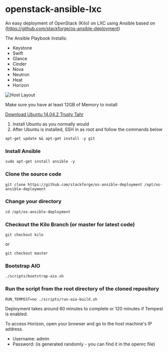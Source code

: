 # openstack-ansible-lxc
An easy deployment of OpenStack (Kilo) on LXC using Ansible based on (https://github.com/stackforge/os-ansible-deployment)

The Ansible Playbook Installs:

* Keystone
* Swift
* Glance
* Cinder
* Nova
* Neutron
* Heat
* Horizon

![Host Layout](https://raw.githubusercontent.com/stackforge/os-ansible-deployment/master/doc/source/install-guide/figures/environment-overview.png)

Make sure you have at least 12GB of Memory to install
 
[Download Ubuntu 14.04.2 Trusty Tahr](http://releases.ubuntu.com/14.04/ubuntu-14.04.2-server-amd64.iso)

1. Install Ubuntu as you normally would
2. After Ubuntu is installed, SSH in as root and follow the commands below

```
apt-get update && apt-get install -y git
```

### Install Ansible
```
sudo apt-get install ansible -y
```
### Clone the source code
```
git clone https://github.com/stackforge/os-ansible-deployment /opt/os-ansible-deployment
```
### Change your directory
```
cd /opt/os-ansible-deployment
```
### Checkout the Kilo Branch (or master for latest code)
```
git checkout kilo
```
or
```
git checkout master
```
### Bootstrap AIO
```
./scripts/bootstrap-aio.sh
```

### Run the script from the root directory of the cloned repository
```
RUN_TEMPEST=no ./scripts/run-aio-build.sh
```
Deployment takes around 60 minutes to complete or 120 minutes if Tempest is enabled. 

To access Horizon, open your browser and go to the host machine's IP address. 
* Username: admin
* Password: (is generated randomly - you can find it in the openrc file)
